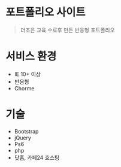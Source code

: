 
# 포트폴리오 사이트

> 더조은 교육 수료후 만든 반응형 포트폴리오 <br>

# 서비스 환경

* IE 10+ 이상
* 반응형
* Chorme

# 기술

* Bootstrap
* jQuery
* Ps6
* php
* 닷홈, 카페24 호스팅 


